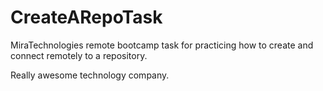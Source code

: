 # CreateARepoTask
MiraTechnologies remote bootcamp task for practicing how to create and connect remotely to a repository.


Really awesome technology company.


